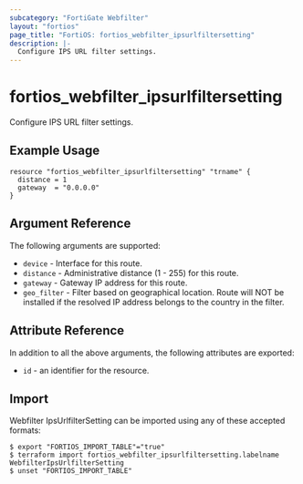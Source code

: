 ```yaml
---
subcategory: "FortiGate Webfilter"
layout: "fortios"
page_title: "FortiOS: fortios_webfilter_ipsurlfiltersetting"
description: |-
  Configure IPS URL filter settings.
---
```


# fortios_webfilter_ipsurlfiltersetting
Configure IPS URL filter settings.

## Example Usage

```hcl
resource "fortios_webfilter_ipsurlfiltersetting" "trname" {
  distance = 1
  gateway  = "0.0.0.0"
}
```

## Argument Reference

The following arguments are supported:

* `device` - Interface for this route.
* `distance` - Administrative distance (1 - 255) for this route.
* `gateway` - Gateway IP address for this route.
* `geo_filter` - Filter based on geographical location. Route will NOT be installed if the resolved IP address belongs to the country in the filter.


## Attribute Reference

In addition to all the above arguments, the following attributes are exported:
* `id` - an identifier for the resource.

## Import

Webfilter IpsUrlfilterSetting can be imported using any of these accepted formats:
```
$ export "FORTIOS_IMPORT_TABLE"="true"
$ terraform import fortios_webfilter_ipsurlfiltersetting.labelname WebfilterIpsUrlfilterSetting
$ unset "FORTIOS_IMPORT_TABLE"
```
